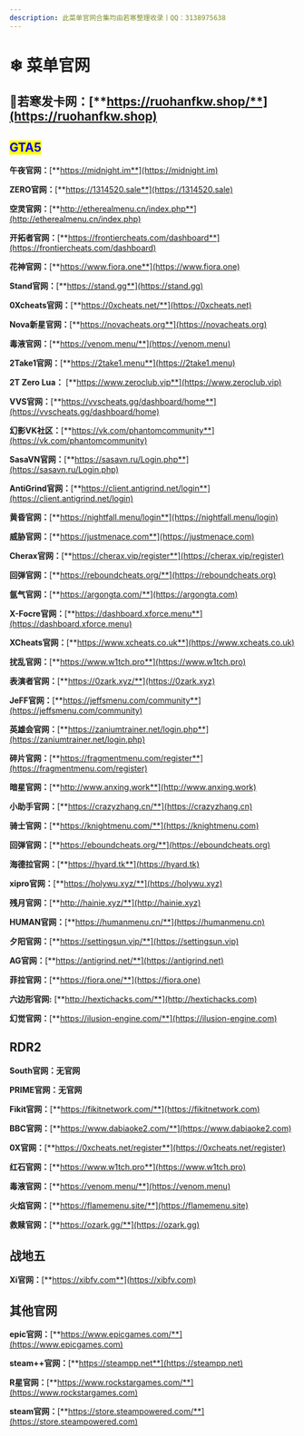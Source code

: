 ```yaml
---
description: 此菜单官网合集均由若寒整理收录丨QQ：3138975638
---
```


# ❄ 菜单官网

## **🛒若寒发卡网：**[**https://ruohanfkw.shop/**](https://ruohanfkw.shop)

## <mark style="color:blue;">GTA5</mark>

**午夜官网：**[**https://midnight.im**](https://midnight.im)

**ZERO官网：**[**https://1314520.sale**](https://1314520.sale)

**空灵官网：**[**http://etherealmenu.cn/index.php**](http://etherealmenu.cn/index.php)

**开拓者官网：**[**https://frontiercheats.com/dashboard**](https://frontiercheats.com/dashboard)

**花神官网：**[**https://www.fiora.one**](https://www.fiora.one)

**Stand官网：**[**https://stand.gg**](https://stand.gg)

**0Xcheats官网：**[**https://0xcheats.net/**](https://0xcheats.net)

**Nova新星官网：**[**https://novacheats.org**](https://novacheats.org)

**毒液官网：**[**https://venom.menu/**](https://venom.menu)

**2Take1官网：**[**https://2take1.menu**](https://2take1.menu)

**2T Zero Lua：** [**https://www.zeroclub.vip**](https://www.zeroclub.vip)

**VVS官网：**[**https://vvscheats.gg/dashboard/home**](https://vvscheats.gg/dashboard/home)

**幻影VK社区：**[**https://vk.com/phantomcommunity**](https://vk.com/phantomcommunity)

**SasaVN官网：**[**https://sasavn.ru/Login.php**](https://sasavn.ru/Login.php)

**AntiGrind官网：**[**https://client.antigrind.net/login**](https://client.antigrind.net/login)

**黄昏官网：**[**https://nightfall.menu/login**](https://nightfall.menu/login)

**威胁官网：**[**https://justmenace.com**](https://justmenace.com)

**Cherax官网：**[**https://cherax.vip/register**](https://cherax.vip/register)

**回弹官网：**[**https://reboundcheats.org/**](https://reboundcheats.org)

**氩气官网：**[**https://argongta.com/**](https://argongta.com)

**X-Focre官网：**[**https://dashboard.xforce.menu**](https://dashboard.xforce.menu)

**XCheats官网：**[**https://www.xcheats.co.uk**](https://www.xcheats.co.uk)

**扰乱官网：**[**https://www.w1tch.pro**](https://www.w1tch.pro)

**表演者官网：**[**https://0zark.xyz/**](https://0zark.xyz)

**JeFF官网：**[**https://jeffsmenu.com/community**](https://jeffsmenu.com/community)

**英雄会官网：**[**https://zaniumtrainer.net/login.php**](https://zaniumtrainer.net/login.php)

**碎片官网：**[**https://fragmentmenu.com/register**](https://fragmentmenu.com/register)

**暗星官网：**[**http://www.anxing.work**](http://www.anxing.work)

**小助手官网：**[**https://crazyzhang.cn/**](https://crazyzhang.cn)

**骑士官网：**[**https://knightmenu.com/**](https://knightmenu.com)

**回弹官网：**[**https://eboundcheats.org/**](https://eboundcheats.org)

**海德拉官网：**[**https://hyard.tk**](https://hyard.tk)

**xipro官网：**[**https://holywu.xyz/**](https://holywu.xyz)

**残月官网：**[**http://hainie.xyz/**](http://hainie.xyz)

**HUMAN官网：**[**https://humanmenu.cn/**](https://humanmenu.cn)

**夕阳官网：**[**https://settingsun.vip/**](https://settingsun.vip)

**AG官网：**[**https://antigrind.net/**](https://antigrind.net)

**菲拉官网：**[**https://fiora.one/**](https://fiora.one)

**六边形官网:** [**http://hextichacks.com/**](http://hextichacks.com)

**幻觉官网：**[**https://ilusion-engine.com/**](https://ilusion-engine.com)

## **RDR2**

**South官网：无官网**

**PRIME官网：无官网**

**Fikit官网：**[**https://fikitnetwork.com/**](https://fikitnetwork.com)

**BBC官网：**[**https://www.dabiaoke2.com/**](https://www.dabiaoke2.com)

**0X官网：**[**https://0xcheats.net/register**](https://0xcheats.net/register)

**红石官网：**[**https://www.w1tch.pro**](https://www.w1tch.pro)

**毒液官网：**[**https://venom.menu/**](https://venom.menu)

**火焰官网：**[**https://flamemenu.site/**](https://flamemenu.site)

**救赎官网：**[**https://ozark.gg/**](https://ozark.gg)

## **战地五**

**Xi官网：**[**https://xibfv.com**](https://xibfv.com)

## **其他官网**

**epic官网：**[**https://www.epicgames.com/**](https://www.epicgames.com)

**steam++官网：**[**https://steampp.net**](https://steampp.net)

**R星官网：**[**https://www.rockstargames.com/**](https://www.rockstargames.com)

**steam官网：**[**https://store.steampowered.com/**](https://store.steampowered.com)
